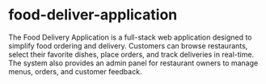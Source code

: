 # food-deliver-application
The Food Delivery Application is a full-stack web application designed to simplify food ordering and delivery. Customers can browse restaurants, select their favorite dishes, place orders, and track deliveries in real-time. The system also provides an admin panel for restaurant owners to manage menus, orders, and customer feedback.

